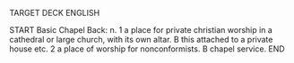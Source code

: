 TARGET DECK
ENGLISH

START
Basic
Chapel
Back: n. 1 a place for private christian worship in a cathedral or large church, with its own altar. B this attached to a private house etc. 2 a place of worship for nonconformists. B chapel service.
END
